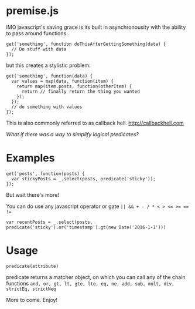 # premise.js

IMO javascript's saving grace is its built in asynchronousity with the ability to pass around functions.

```
get('something', function doThisAfterGettingSomething(data) {
  // Do stuff with data
});
```

but this creates a stylistic problem:

```
get('something', function(data) {
  var values = map(data, function(item) {
    return map(item.posts, function(otherItem) {
      return // finally return the thing you wanted
    });
  });
  // do something with values
});
```

This is also commonly referred to as callback hell. http://callbackhell.com

*What if there was a way to simplify logical predicates?*

# Examples

```
get('posts', function(posts) {
  var stickyPosts = _.select(posts, predicate('sticky'));
});
```

But wait there's more!

You can do use any javascript operator or gate
`|| && + - / * < > <= >= == !=`

```
var recentPosts = _.select(posts, predicate('sticky').or('timestamp').gt(new Date('2016-1-1')))
```

# Usage
```
predicate(attribute)
```
predicate returns a matcher object, on which you can call any of the chain functions `and, or, gt, lt, gte, lte, eq, ne, add, sub, mult, div, strictEq, strictNeq`

More to come. Enjoy!
